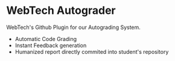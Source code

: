 # WebTech Autograder
WebTech's Github Plugin for our Autograding System.
- Automatic Code Grading
- Instant Feedback generation
- Humanized report directly commited into student's repository
